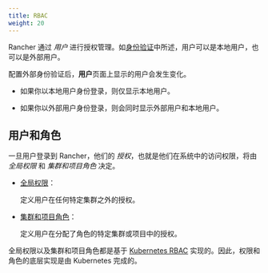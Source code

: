 ```yaml
---
title: RBAC
weight: 20
---
```


Rancher 通过 _用户_ 进行授权管理。如[身份验证](about-authentication.md)中所述，用户可以是本地用户，也可以是外部用户。

配置外部身份验证后，**用户**页面上显示的用户会发生变化。

- 如果你以本地用户身份登录，则仅显示本地用户。

- 如果你以外部用户身份登录，则会同时显示外部用户和本地用户。

## 用户和角色

一旦用户登录到 Rancher，他们的 _授权_，也就是他们在系统中的访问权限，将由 _全局权限_ 和 _集群和项目角色_ 决定。

- [全局权限](../how-to-guides/advanced-user-guides/authentication-permissions-and-global-configuration/manage-role-based-access-control-rbac/global-permissions.md)：

   定义用户在任何特定集群之外的授权。

- [集群和项目角色](../how-to-guides/advanced-user-guides/authentication-permissions-and-global-configuration/manage-role-based-access-control-rbac/cluster-and-project-roles.md)：

   定义用户在分配了角色的特定集群或项目中的授权。

全局权限以及集群和项目角色都是基于 [Kubernetes RBAC](https://kubernetes.io/docs/reference/access-authn-authz/rbac/) 实现的。因此，权限和角色的底层实现是由 Kubernetes 完成的。
